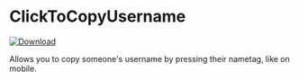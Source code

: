 # ClickToCopyUsername
 [![Download][icon]][link] 

Allows you to copy someone's username by pressing their nametag, like on mobile.

[icon]: https://img.shields.io/badge/Download-ClickToCopyUsername-brightgreen.svg
[link]: https://betterdiscord.net/ghdl?id=3600
